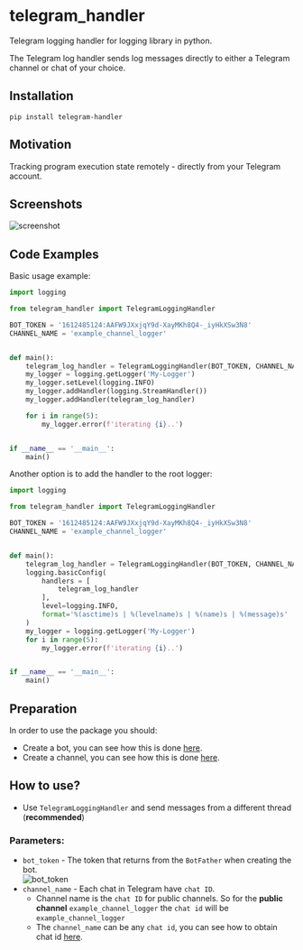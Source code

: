# telegram_handler
Telegram logging handler for logging library in python.

The Telegram log handler sends log messages directly to either a Telegram channel or chat of your choice.

## Installation
`pip install telegram-handler`


## Motivation
Tracking program execution state remotely - directly from your Telegram account.

## Screenshots
![screenshot](https://github.com/guyshe/telegram_handler/blob/master/screenshot.png?raw=true)

## Code Examples
Basic usage example:
```python
import logging

from telegram_handler import TelegramLoggingHandler

BOT_TOKEN = '1612485124:AAFW9JXxjqY9d-XayMKh8Q4-_iyHkXSw3N8'
CHANNEL_NAME = 'example_channel_logger'


def main():
    telegram_log_handler = TelegramLoggingHandler(BOT_TOKEN, CHANNEL_NAME)
    my_logger = logging.getLogger('My-Logger')
    my_logger.setLevel(logging.INFO)
    my_logger.addHandler(logging.StreamHandler())
    my_logger.addHandler(telegram_log_handler)

    for i in range(5):
        my_logger.error(f'iterating {i}..')


if __name__ == '__main__':
    main()
```

Another option is to add the handler to the root logger:
```python
import logging

from telegram_handler import TelegramLoggingHandler

BOT_TOKEN = '1612485124:AAFW9JXxjqY9d-XayMKh8Q4-_iyHkXSw3N8'
CHANNEL_NAME = 'example_channel_logger'


def main():
    telegram_log_handler = TelegramLoggingHandler(BOT_TOKEN, CHANNEL_NAME)
    logging.basicConfig(
        handlers = [
            telegram_log_handler
        ],
        level=logging.INFO,
        format='%(asctime)s | %(levelname)s | %(name)s | %(message)s'
    )
    my_logger = logging.getLogger('My-Logger')
    for i in range(5):
        my_logger.error(f'iterating {i}..')


if __name__ == '__main__':
    main()

```


## Preparation
In order to use the package you should:
- Create a bot, you can see how this is done
  [here](https://core.telegram.org/bots#3-how-do-i-create-a-bot).
- Create a channel, you can see how this is done
  [here](https://www.logaster.com/blog/how-create-telegram-channel/).

## How to use?
- Use `TelegramLoggingHandler` and send messages from a different thread (__recommended__)
  
### Parameters:
- `bot_token` - The token that returns from the `BotFather` when creating the bot.  
![bot_token](https://github.com/guyshe/telegram_handler/blob/master/bot%20token.png?raw=true)
- `channel_name` - Each chat in Telegram have `chat ID`. 
  - Channel name is the `chat ID` for public channels. 
    So for the __public channel__ `example_channel_logger` the `chat id` will be `example_channel_logger`
  - The `channel_name` can be any `chat id`, you can see how to obtain chat id 
    [here](http://techblog.sillifish.co.uk/2020/03/30/telegram-chat-id-and-token-id/).